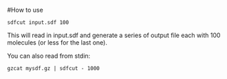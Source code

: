 #How to use

	sdfcut input.sdf 100

This will read in input.sdf and generate a series of output file each with 100
molecules (or less for the last one).

You can also read from stdin:

	gzcat mysdf.gz | sdfcut - 1000



